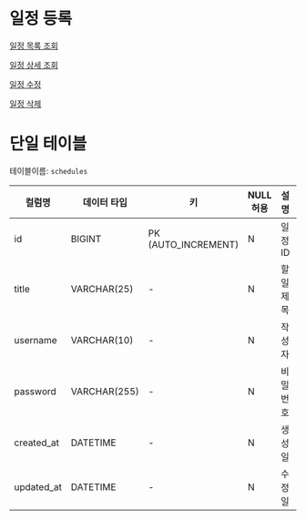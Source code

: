 # 일정 등록

[일정 목록 조회](https://www.notion.so/1f99d57b6c8c8092a153c9df9fb8ab1e?pvs=21)

[일정 상세 조회](https://www.notion.so/1f99d57b6c8c80f79276f4fb225e6f17?pvs=21)

[일정 수정](https://www.notion.so/1f99d57b6c8c80c099f3ce4b2ffd4351?pvs=21)

[일정 삭제](https://www.notion.so/1f99d57b6c8c80128e8bdcccf20a0b1d?pvs=21)



# 단일 테이블

테이블이름: `schedules`

| 컬럼명 | 데이터 타입 | 키 | NULL 허용 | 설명 | 기본값 |
| --- | --- | --- | --- | --- | --- |
| id | BIGINT | PK (AUTO_INCREMENT) | N | 일정 ID | - |
| title | VARCHAR(25) | - | N | 할 일 제목 | - |
| username | VARCHAR(10) | - | N | 작성자 | - |
| password | VARCHAR(255) | - | N | 비밀번호 | - |
| created_at | DATETIME | - | N | 생성일 | CURRENT_TIMESTAMP |
| updated_at | DATETIME | - | N | 수정일 | ON UPDATE CURRENT_TIMESTAMP |
